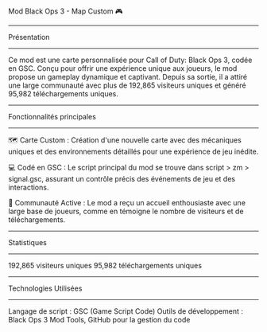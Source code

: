 Mod Black Ops 3 - Map Custom 🎮

***********************************************************************************************************************
Présentation
***********************************************************************************************************************

Ce mod est une carte personnalisée pour Call of Duty: Black Ops 3, codée en GSC. Conçu pour offrir une expérience unique aux joueurs,
le mod propose un gameplay dynamique et captivant. Depuis sa sortie, il a attiré une large communauté avec plus de 192,865 visiteurs uniques
et généré 95,982 téléchargements uniques.

***********************************************************************************************************************
Fonctionnalités principales
***********************************************************************************************************************

🗺 Carte Custom : Création d'une nouvelle carte avec des mécaniques uniques et des environnements détaillés pour une expérience de jeu inédite.

💻 Codé en GSC : Le script principal du mod se trouve dans script > zm > signal.gsc, assurant un contrôle précis des événements de jeu et des interactions.

👾 Communauté Active : Le mod a reçu un accueil enthousiaste avec une large base de joueurs, comme en témoigne le nombre de visiteurs et de téléchargements.

***********************************************************************************************************************
Statistiques
***********************************************************************************************************************

192,865 visiteurs uniques
95,982 téléchargements uniques

***********************************************************************************************************************
Technologies Utilisées
***********************************************************************************************************************

Langage de script : GSC (Game Script Code)
Outils de développement : Black Ops 3 Mod Tools, GitHub pour la gestion du code
